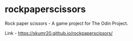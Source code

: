 # rockpaperscissors
Rock paper scissors - A game project for The Odin Project.

Link - https://skumr20.github.io/rockpaperscissors/
